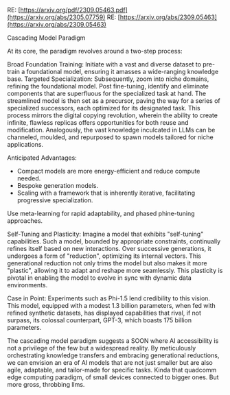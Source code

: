 RE: [https://arxiv.org/pdf/2309.05463.pdf](https://arxiv.org/abs/2305.07759)
RE: [https://arxiv.org/abs/2309.05463](https://arxiv.org/abs/2309.05463)

Cascading Model Paradigm

At its core, the paradigm revolves around a two-step process:

Broad Foundation Training: Initiate with a vast and diverse dataset to pre-train a foundational model, ensuring it amasses a wide-ranging knowledge base.
Targeted Specialization: Subsequently, zoom into niche domains, refining the foundational model. Post fine-tuning, identify and eliminate components that are superfluous for the specialized task at hand. The streamlined model is then set as a precursor, paving the way for a series of specialized successors, each optimized for its designated task.
This process mirrors the digital copying revolution, wherein the ability to create infinite, flawless replicas offers opportunities for both reuse and modification. Analogously, the vast knowledge inculcated in LLMs can be channeled, moulded, and repurposed to spawn models tailored for niche applications.

Anticipated Advantages:

- Compact models are more energy-efficient and reduce compute needed.
- Bespoke generation models.
- Scaling with a framework that is inherently iterative, facilitating progressive specialization.

Use meta-learning for rapid adaptability, and phased phine-tuning approaches.

Self-Tuning and Plasticity:
Imagine a model that exhibits "self-tuning" capabilities. Such a model, bounded by appropriate constraints, continually refines itself based on new interactions. Over successive generations, it undergoes a form of "reduction", optimizing its internal vectors. This generational reduction not only trims the model but also makes it more "plastic", allowing it to adapt and reshape more seamlessly. This plasticity is pivotal in enabling the model to evolve in sync with dynamic data environments.

Case in Point:
Experiments such as Phi-1.5 lend credibility to this vision. This model, equipped with a modest 1.3 billion parameters, when fed with refined synthetic datasets, has displayed capabilities that rival, if not surpass, its colossal counterpart, GPT-3, which boasts 175 billion parameters.

The cascading model paradigm suggests a SOON where AI accessibility is not a privilege of the few but a widespread reality. By meticulously orchestrating knowledge transfers and embracing generational reductions, we can envision an era of AI models that are not just smaller but are also agile, adaptable, and tailor-made for specific tasks. Kinda that quadcomm edge computing paradigm, of small devices connected to bigger ones. But more gross, throbbing llms. 

